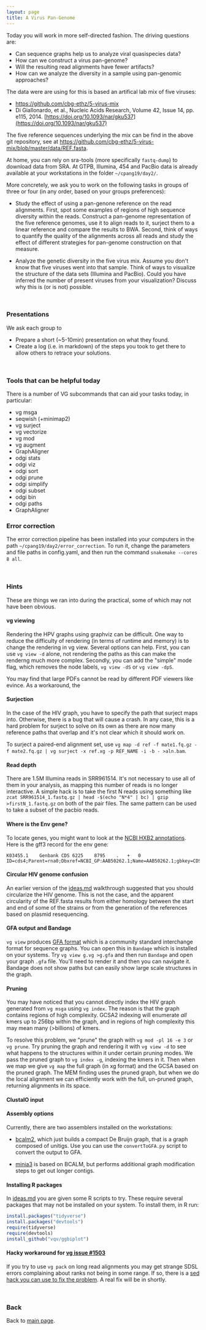 ```yaml
---
layout: page
title: A Virus Pan-Genome
---
```


Today you will work in more self-directed fashion. The driving questions are:

- Can sequence graphs help us to analyze viral quasispecies data?
- How can we construct a virus pan-genome?
- Will the resulting read alignments have fewer artifacts?
- How can we analyze the diversity in a sample using pan-genomic approaches?

The data were are using for this is based an artifical lab mix of five viruses:

- https://github.com/cbg-ethz/5-virus-mix
- Di Giallonardo, et al., Nucleic Acids Research, Volume 42, Issue 14, pp. e115, 2014. [https://doi.org/10.1093/nar/gku537](https://doi.org/10.1093/nar/gku537)

The five reference sequences underlying the mix can be find in the above git repository, see at https://github.com/cbg-ethz/5-virus-mix/blob/master/data/REF.fasta.

At home, you can rely on sra-tools (more specifically `fastq-dump`) to download data from SRA. At GTPB, Illumina, 454 and PacBio data is already available at your workstations in the folder `~/cpang19/day2/`.

More concretely, we ask you to work on the following tasks in groups of three or four (in any order, based on your groups preferences):

- Study the effect of using a pan-genone reference on the read alignments. First, spot some examples of regions of high sequence diversity within the reads.  Construct a pan-genome representation of the five reference genomes, use it to align reads to it, surject them to a linear reference and compare the results to BWA. Second, think of ways to quantify the quality of the alignments across all reads and study the effect of different strategies for pan-genome construction on that measure.

- Analyze the genetic diversity in the five virus mix. Assume you don't know that five viruses went into that sample. Think of ways to visualize the structure of the data sets (Illumina and PacBio). Could you have inferred the number of present viruses from your visualization? Discuss why this is (or is not) possible.

<br/>

### Presentations
We ask each group to

- Prepare a short (~5-10min) presentation on what they found.
- Create a log (i.e. in markdown) of the steps you took to get there to allow others to retrace your solutions.

<br/>

### Tools that can be helpful today
There is a number of VG subcommands that can aid your tasks today, in particular:

- vg msga
- seqwish (+minimap2)
- vg surject
- vg vectorize
- vg mod
- vg augment
- GraphAligner
- odgi stats
- odgi viz
- odgi sort
- odgi prune
- odgi simplify
- odgi subset
- odgi bin
- odgi paths
- GraphAligner

### Error correction
The error correction pipeline has been installed into your computers in the path `~/cpang19/day2/error_correction`. To run it, change the parameters and file paths in config.yaml, and then run the command `snakemake --cores 8 all`.

<br/>

### Hints

These are things we ran into during the practical, some of which may not have been obvious.

#### vg viewing

Rendering the HPV graphs using graphviz can be difficult. One way to reduce the difficulty of rendering (in terms of runtime and memory) is to change the rendering in vg view. Several options can help. First, you can use `vg view -d` alone, not rendering the paths as this can make the renderng much more complex. Secondly, you can add the "simple" mode flag, which removes the node labels, `vg view -dS` or `vg view -dpS`.

You may find that large PDFs cannot be read by different PDF viewers like evince. As a workaround, the

#### Surjection

In the case of the HIV graph, you have to specify the path that surject maps into. Otherwise, there is a bug that will cause a crash. In any case, this is a hard problem for surject to solve on its own as there are now many reference paths that overlap and it's not clear which it should work on.

To surject a paired-end alignment set, use `vg map -d ref -f mate1.fq.gz -f mate2.fq.gz | vg surject -x ref.xg -p REF_NAME -i -b - >aln.bam`.

#### Read depth

There are 1.5M Illumina reads in SRR961514. It's not necessary to use all of them in your analysis, as mapping this number of reads is no longer interactive. A simple hack is to take the first N reads using something like `zcat SRR961514_1.fastq.gz | head -$(echo "N*4" | bc) | gzip >firstN_1.fastq.gz` on both of the pair files. The same pattern can be used to take a subset of the pacbio reads.

#### Where is the Env gene?

To locate genes, you might want to look at the [NCBI HXB2 annotations](https://www.ncbi.nlm.nih.gov/nucleotide/K03455). Here is the gff3 record for the env gene:

```
K03455.1	Genbank	CDS	6225	8795	.	+	0	ID=cds4;Parent=rna0;Dbxref=NCBI_GP:AAB50262.1;Name=AAB50262.1;gbkey=CDS;product=AAB50262.1;protein_id=AAB50262.1
```

#### Circular HIV genome confusion

An earlier version of the [ideas.md](./ideas.md) walkthrough suggested that you should circularize the HIV genome. This is not the case, and the apparent circularity of the REF.fasta results from either homology between the start and end of some of the strains or from the generation of the references based on plasmid resequencing.

#### GFA output and Bandage

`vg view` produces [GFA format](https://github.com/GFA-spec/GFA-spec) which is a community standard interchange format for sequence graphs. You can open this in `Bandage` which is installed on your systems. Try `vg view g.vg >g.gfa` and then run `Bandage` and open your graph `.gfa` file. You'll need to render it and then you can navigate it. Bandage does not show paths but can easily show large scale structures in the graph.

#### Pruning

You may have noticed that you cannot directly index the HIV graph generated from `vg msga` using `vg index`. The reason is that the graph contains regions of high complexity. GCSA2 indexing will enumerate _all_ kmers up to 256bp within the graph, and in regions of high complexity this may mean many (>billions) of kmers.

To resolve this problem, we "prune" the graph with `vg mod -pl 16 -e 3` or `vg prune`. Try pruning the graph and rendering it with `vg view -d` to see what happens to the structures within it under certain pruning modes. We pass the pruned graph to `vg index -g`, indexing the kmers in it. Then when we map we give `vg map` the full graph (in xg format) and the GCSA based on the pruned graph. The MEM finding uses the pruned graph, but when we do the local alignment we can efficiently work with the full, un-pruned graph, returning alignments in its space.

#### ClustalO input

#### Assembly options
Currently, there are two assemblers installed on the workstations: 

- [bcalm2](https://github.com/GATB/bcalm), which just builds a compact De Bruijn graph, that is a graph composed of unitigs. Use you can use the `convertToGFA.py` script to convert the output to GFA.

- [minia3](https://github.com/GATB/minia) is based on BCALM, but performs additional graph modification steps to get out longer contigs.


#### Installing R packages

In [ideas.md](./ideas.md) you are given some R scripts to try. These require several packages that may not be installed on your system. To install them, in R run:

```R
install.packages("tidyverse")
install.packages("devtools")
require(tidyverse)
require(devtools)
install_github("vqv/ggbiplot")
```

#### Hacky workaround for [vg issue #1503](https://github.com/vgteam/vg/issues/1503)

If you try to use `vg pack` on long read alignments you may get strange SDSL errors complaining about ranks not being in some range. If so, there is a [sed hack you can use to fix the problem](https://github.com/vgteam/vg/issues/1503). A real fix will be in shortly.

<br/>

### Back

Back to [main page](../index.md).
